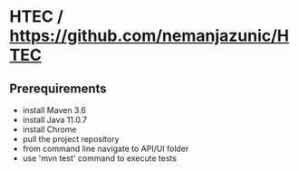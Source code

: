 # HTEC / https://github.com/nemanjazunic/HTEC

## Prerequirements

- install Maven 3.6
- install Java 11.0.7
- install Chrome 
- pull the project repository
- from command line navigate to API/UI folder 
- use 'mvn test' command to execute tests
